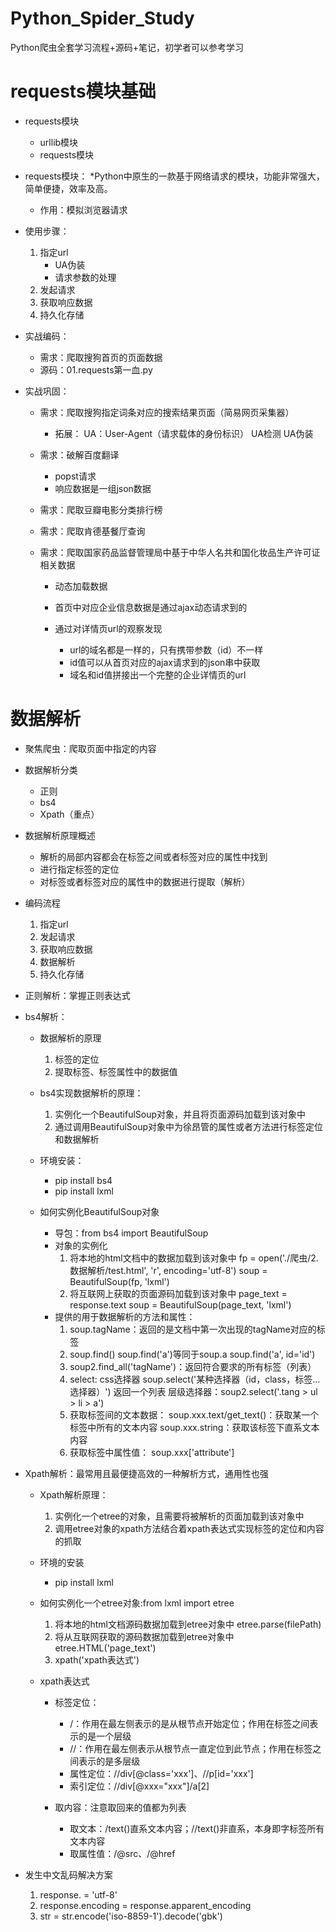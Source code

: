 # Python_Spider_Study
Python爬虫全套学习流程+源码+笔记，初学者可以参考学习
# requests模块基础
* requests模块
    * urllib模块
    * requests模块

* requests模块：
    *Python中原生的一款基于网络请求的模块，功能非常强大，简单便捷，效率及高。
    * 作用：模拟浏览器请求

* 使用步骤：
    1. 指定url
        * UA伪装
        * 请求参数的处理
    2. 发起请求
    3. 获取响应数据
    4. 持久化存储

* 实战编码：
    * 需求：爬取搜狗首页的页面数据
    * 源码：01.requests第一血.py


* 实战巩固：
    * 需求：爬取搜狗指定词条对应的搜索结果页面（简易网页采集器）
        * 拓展：
            UA：User-Agent（请求载体的身份标识）
            UA检测
            UA伪装

    * 需求：破解百度翻译
        * popst请求
        * 响应数据是一组json数据

    * 需求：爬取豆瓣电影分类排行榜

    * 需求：爬取肯德基餐厅查询

    * 需求：爬取国家药品监督管理局中基于中华人名共和国化妆品生产许可证相关数据
        * 动态加载数据
        * 首页中对应企业信息数据是通过ajax动态请求到的

        * 通过对详情页url的观察发现
            * url的域名都是一样的，只有携带参数（id）不一样
            * id值可以从首页对应的ajax请求到的json串中获取
            * 域名和id值拼接出一个完整的企业详情页的url
            
# 数据解析
* 聚焦爬虫：爬取页面中指定的内容

* 数据解析分类
    * 正则
    * bs4
    * Xpath（重点）

* 数据解析原理概述
    * 解析的局部内容都会在标签之间或者标签对应的属性中找到
    * 进行指定标签的定位
    * 对标签或者标签对应的属性中的数据进行提取（解析）

* 编码流程
    1. 指定url
    2. 发起请求
    3. 获取响应数据
    4. 数据解析
    5. 持久化存储

* 正则解析：掌握正则表达式

* bs4解析：
    * 数据解析的原理
        1. 标签的定位
        2. 提取标签、标签属性中的数据值

    * bs4实现数据解析的原理：
        1. 实例化一个BeautifulSoup对象，并且将页面源码加载到该对象中
        2. 通过调用BeautifulSoup对象中为徐昂管的属性或者方法进行标签定位和数据解析

    * 环境安装：
        * pip install bs4
        * pip install lxml

    * 如何实例化BeautifulSoup对象
        * 导包：from bs4 import BeautifulSoup
        * 对象的实例化
            1. 将本地的html文档中的数据加载到该对象中
                fp = open('./爬虫/2.数据解析/test.html', 'r', encoding='utf-8')
    soup = BeautifulSoup(fp, 'lxml')
            2. 将互联网上获取的页面源码加载到该对象中
                page_text = response.text
                soup = BeautifulSoup(page_text, 'lxml')
        *  提供的用于数据解析的方法和属性：
            1. soup.tagName：返回的是文档中第一次出现的tagName对应的标签
            2. soup.find()
                soup.find('a')等同于soup.a
                soup.find('a', id='id')
            3. soup2.find_all('tagName')：返回符合要求的所有标签（列表）
            4. select: css选择器
                soup.select('某种选择器（id，class，标签...选择器）') 返回一个列表
                层级选择器：soup2.select('.tang > ul > li > a')
            5. 获取标签间的文本数据：
                soup.xxx.text/get_text()：获取某一个标签中所有的文本内容
                soup.xxx.string：获取该标签下直系文本内容
            6. 获取标签中属性值：
                soup.xxx['attribute']

* Xpath解析：最常用且最便捷高效的一种解析方式，通用性也强
    * Xpath解析原理：
        1. 实例化一个etree的对象，且需要将被解析的页面加载到该对象中
        2. 调用etree对象的xpath方法结合着xpath表达式实现标签的定位和内容的抓取
    * 环境的安装
        * pip install lxml
    * 如何实例化一个etree对象:from lxml import etree
        1. 将本地的html文档源码数据加载到etree对象中
            etree.parse(filePath)
        2. 将从互联网获取的源码数据加载到etree对象中
            etree.HTML('page_text')
        3. xpath('xpath表达式')

    * xpath表达式
        * 标签定位：
            * /：作用在最左侧表示的是从根节点开始定位；作用在标签之间表示的是一个层级
            * //：作用在最左侧表示从根节点一直定位到此节点；作用在标签之间表示的是多层级
            * 属性定位：//div[@class='xxx']、//p[id='xxx']
            * 索引定位：//div[@xxx="xxx"]/a[2]
        
        * 取内容：注意取回来的值都为列表
            * 取文本：/text()直系文本内容；//text()非直系，本身即字标签所有文本内容
            * 取属性值：/@src、/@href

* 发生中文乱码解决方案
    1. response. = 'utf-8'
    2. response.encoding = response.apparent_encoding
    3. str = str.encode('iso-8859-1').decode('gbk')
